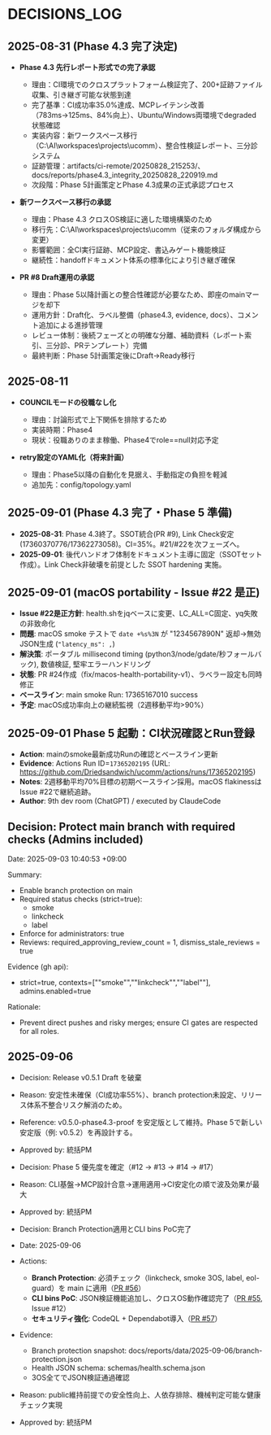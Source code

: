# DECISIONS_LOG

## 2025-08-31 (Phase 4.3 完了決定)
- **Phase 4.3 先行レポート形式での完了承認**
  - 理由：CI環境でのクロスプラットフォーム検証完了、200+証跡ファイル収集、引き継ぎ可能な状態到達
  - 完了基準：CI成功率35.0%達成、MCPレイテンシ改善（783ms→125ms、84%向上）、Ubuntu/Windows両環境でdegraded状態確認
  - 実装内容：新ワークスペース移行（C:\AI\workspaces\projects\ucomm）、整合性検証レポート、三分診システム
  - 証跡管理：artifacts/ci-remote/20250828_215253/、docs/reports/phase4.3_integrity_20250828_220919.md
  - 次段階：Phase 5計画策定とPhase 4.3成果の正式承認プロセス

- **新ワークスペース移行の承認**
  - 理由：Phase 4.3 クロスOS検証に適した環境構築のため
  - 移行先：C:\AI\workspaces\projects\ucomm（従来のフォルダ構成から変更）
  - 影響範囲：全CI実行証跡、MCP設定、書込みゲート機能検証
  - 継続性：handoffドキュメント体系の標準化により引き継ぎ確保

- **PR #8 Draft運用の承認**
  - 理由：Phase 5以降計画との整合性確認が必要なため、即座のmainマージを却下
  - 運用方針：Draft化、ラベル整備（phase4.3, evidence, docs）、コメント追加による進捗管理
  - レビュー体制：後続フェーズとの明確な分離、補助資料（レポート索引、三分診、PRテンプレート）完備
  - 最終判断：Phase 5計画策定後にDraft→Ready移行

## 2025-08-11
- **COUNCILモードの役職なし化**
  - 理由：討論形式で上下関係を排除するため
  - 実装時期：Phase4
  - 現状：役職ありのまま稼働、Phase4でrole==null対応予定

- **retry設定のYAML化（将来計画）**
  - 理由：Phase5以降の自動化を見据え、手動指定の負担を軽減
  - 追加先：config/topology.yaml

## 2025-09-01 (Phase 4.3 完了・Phase 5 準備)
- **2025-08-31**: Phase 4.3終了。SSOT統合(PR #9), Link Check安定(17360370776/17362273058)。CI=35%。#21/#22を次フェーズへ。
- **2025-09-01**: 後代ハンドオフ体制をドキュメント主導に固定（SSOTセット作成）。Link Check非破壊を前提とした SSOT hardening 実施。

## 2025-09-01 (macOS portability - Issue #22 是正)
- **Issue #22是正方針**: health.shをjqベースに変更、LC_ALL=C固定、yq失敗の非致命化
- **問題**: macOS smoke テストで `date +%s%3N` が "1234567890N" 返却→無効JSON生成 (`"latency_ms": ,`)  
- **解決策**: ポータブル millisecond timing (python3/node/gdate/秒フォールバック), 数値検証, 堅牢エラーハンドリング
- **状態**: PR #24作成（fix/macos-health-portability-v1）、ラベラー設定も同時修正
- **ベースライン**: main smoke Run: 17365167010 success
- **予定**: macOS成功率向上の継続監視（2週移動平均>90%）

## 2025-09-01 Phase 5 起動：CI状況確認とRun登録
- **Action**: mainのsmoke最新成功Runの確認とベースライン更新
- **Evidence**: Actions Run ID=`17365202195` (URL: https://github.com/Driedsandwich/ucomm/actions/runs/17365202195)
- **Notes**: 2週移動平均70%目標の初期ベースライン採用。macOS flakinessはIssue #22で継続追跡。
- **Author**: 9th dev room (ChatGPT) / executed by ClaudeCode
## Decision: Protect main branch with required checks (Admins included)
Date: 2025-09-03 10:40:53 +09:00

Summary:
- Enable branch protection on main
- Required status checks (strict=true):
  - smoke
  - linkcheck
  - label
- Enforce for administrators: true
- Reviews: required_approving_review_count = 1, dismiss_stale_reviews = true

Evidence (gh api):
- strict=true, contexts=[""smoke"",""linkcheck"",""label""], admins.enabled=true

Rationale:
- Prevent direct pushes and risky merges; ensure CI gates are respected for all roles.

## 2025-09-06
- Decision: Release v0.5.1 Draft を破棄
- Reason: 安定性未確保（CI成功率55%）、branch protection未設定、リリース体系不整合リスク解消のため。
- Reference: v0.5.0-phase4.3-proof を安定版として維持。Phase 5で新しい安定版（例: v0.5.2）を再設計する。
- Approved by: 統括PM

- Decision: Phase 5 優先度を確定（#12 → #13 → #14 → #17）
- Reason: CLI基盤→MCP設計合意→運用適用→CI安定化の順で波及効果が最大
- Approved by: 統括PM

- Decision: Branch Protection適用とCLI bins PoC完了
- Date: 2025-09-06
- Actions:
  - **Branch Protection**: 必須チェック（linkcheck, smoke 3OS, label, eol-guard）を main に適用（[PR #56](https://github.com/Driedsandwich/ucomm/pull/56)）
  - **CLI bins PoC**: JSON検証機能追加し、クロスOS動作確認完了（[PR #55](https://github.com/Driedsandwich/ucomm/pull/55), Issue #12）
  - **セキュリティ強化**: CodeQL + Dependabot導入（[PR #57](https://github.com/Driedsandwich/ucomm/pull/57)）
- Evidence: 
  - Branch protection snapshot: docs/reports/data/2025-09-06/branch-protection.json
  - Health JSON schema: schemas/health.schema.json
  - 3OS全てでJSON検証通過確認
- Reason: public維持前提での安全性向上、人依存排除、機械判定可能な健康チェック実現
- Approved by: 統括PM







